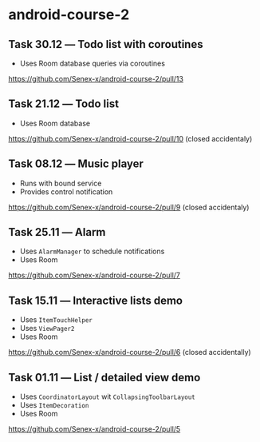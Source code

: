 # android-course-2

## Task 30.12 ― Todo list with coroutines
* Uses Room database queries via coroutines

https://github.com/Senex-x/android-course-2/pull/13

## Task 21.12 ― Todo list
* Uses Room database

https://github.com/Senex-x/android-course-2/pull/10 (closed accidentaly)

## Task 08.12 ― Music player
* Runs with bound service
* Provides control notification

https://github.com/Senex-x/android-course-2/pull/9 (closed accidentaly)

## Task 25.11 ― Alarm 
* Uses `AlarmManager` to schedule notifications
* Uses Room

https://github.com/Senex-x/android-course-2/pull/7

## Task 15.11 ― Interactive lists demo
* Uses `ItemTouchHelper`
* Uses `ViewPager2`
* Uses Room

https://github.com/Senex-x/android-course-2/pull/6 (closed accidentally)

## Task 01.11 ― List / detailed view demo
* Uses `CoordinatorLayout` wit `CollapsingToolbarLayout`
* Uses `ItemDecoration`
* Uses Room

https://github.com/Senex-x/android-course-2/pull/5
